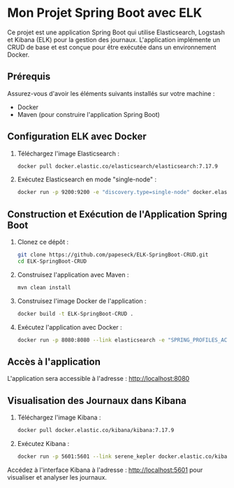 # Mon Projet Spring Boot avec ELK

Ce projet est une application Spring Boot qui utilise Elasticsearch, Logstash et Kibana (ELK) pour la gestion des journaux. L'application implémente un CRUD de base et est conçue pour être exécutée dans un environnement Docker.

## Prérequis

Assurez-vous d'avoir les éléments suivants installés sur votre machine :

- Docker
- Maven (pour construire l'application Spring Boot)

## Configuration ELK avec Docker

1. Téléchargez l'image Elasticsearch :

    ```bash
    docker pull docker.elastic.co/elasticsearch/elasticsearch:7.17.9
    ```

2. Exécutez Elasticsearch en mode "single-node" :

    ```bash
    docker run -p 9200:9200 -e "discovery.type=single-node" docker.elastic.co/elasticsearch/elasticsearch:7.17.9
    ```

## Construction et Exécution de l'Application Spring Boot

1. Clonez ce dépôt :

    ```bash
    git clone https://github.com/papeseck/ELK-SpringBoot-CRUD.git
    cd ELK-SpringBoot-CRUD
    ```

2. Construisez l'application avec Maven :

    ```bash
    mvn clean install
    ```

3. Construisez l'image Docker de l'application :

    ```bash
    docker build -t ELK-SpringBoot-CRUD .
    ```

4. Exécutez l'application avec Docker :

    ```bash
    docker run -p 8080:8080 --link elasticsearch -e "SPRING_PROFILES_ACTIVE=production" ELK-SpringBoot-CRUD
    ```

## Accès à l'application

L'application sera accessible à l'adresse : [http://localhost:8080](http://localhost:8080)

## Visualisation des Journaux dans Kibana

1. Téléchargez l'image Kibana :

    ```bash
    docker pull docker.elastic.co/kibana/kibana:7.17.9
    ```

2. Exécutez Kibana :

    ```bash
   docker run -p 5601:5601 --link serene_kepler docker.elastic.co/kibana/kibana:7.17.9
    ```

Accédez à l'interface Kibana à l'adresse : [http://localhost:5601](http://localhost:5601) pour visualiser et analyser les journaux.

